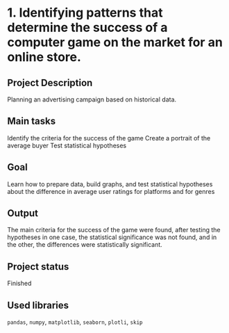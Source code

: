 # 1. Identifying patterns that determine the success of a computer game on the market for an online store.

## Project Description
Planning an advertising campaign based on historical data.

## Main tasks
Identify the criteria for the success of the game
Create a portrait of the average buyer
Test statistical hypotheses
## Goal

Learn how to prepare data, build graphs, and test statistical hypotheses about the difference in average user ratings for platforms and for genres

## Output

The main criteria for the success of the game were found, after testing the hypotheses in one case, the statistical significance was not found, and in the other, the differences were statistically significant.

## Project status

Finished

## Used libraries

<code>pandas</code>, <code>numpy</code>, <code>matplotlib</code>, <code>seaborn</code>, <code>plotli</code>, <code>skip</code>
